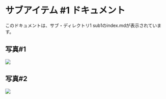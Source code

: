 # サブアイテム #1 ドキュメント

このドキュメントは、サブ・ディレクトリ1  sub1のindex.mdが表示されています。

## 写真#1

![](/docs/sub1/imgaes/r2d2.png)


## 写真#2

![](/docs/sun1/imgaes/analyzer.png)




